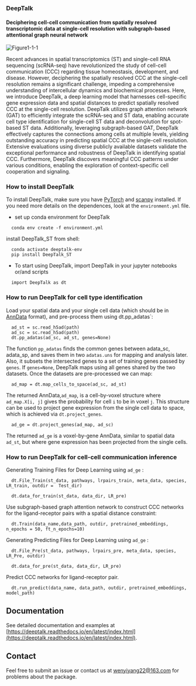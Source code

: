 ### **DeepTalk**

#### **Deciphering cell-cell communication from spatially resolved transcriptomic data at single-cell resolution with subgraph-based attentional graph neural network**


![Figure1-1-1](https://github.com/JiangBioLab/DeepTalk/assets/72069543/80649e9d-8c44-4b98-af39-2cafed58bb31)

Recent advances in spatial transcriptomics (ST) and single-cell RNA sequencing (scRNA-seq) have revolutionized the study of cell-cell communication (CCC) regarding tissue homeostasis, development, and disease. However, deciphering the spatially resolved CCC at the single-cell resolution remains a significant challenge, impeding a comprehensive understanding of intercellular dynamics and biochemical processes. Here, we introduce DeepTalk, a deep learning model that harnesses cell-specific gene expression data and spatial distances to predict spatially resolved CCC at the single-cell resolution. DeepTalk utilizes graph attention network (GAT) to efficiently integrate the scRNA-seq and ST data, enabling accurate cell type identification for single-cell ST data and deconvolution for spot-based ST data. Additionally, leveraging subgraph-based GAT, DeepTalk effectively captures the connections among cells at multiple levels, yielding outstanding accuracy in predicting spatial CCC at the single-cell resolution. Extensive evaluations using diverse publicly available datasets validate the exceptional performance and robustness of DeepTalk in identifying spatial CCC. Furthermore, DeepTalk discovers meaningful CCC patterns under various conditions, enabling the exploration of context-specific cell cooperation and signaling.

### How to install DeepTalk

To install DeepTalk, make sure you have [PyTorch](https://pytorch.org/) and [scanpy](https://scanpy.readthedocs.io/en/stable/) installed. If you need more details on the dependences, look at the `environment.yml` file.

- set up conda environment for DeepTalk

```
  conda env create -f environment.yml
```

  install DeepTalk_ST from shell:

```
  conda activate deeptalk-env
  pip install DeepTalk_ST
```

- To start using DeepTalk, import DeepTalk in your jupyter notebooks or/and scripts

```
  import DeepTalk as dt
```

### How to run DeepTalk for cell type identification

Load your spatial data and your single cell data (which should be in [AnnData](https://anndata.readthedocs.io/en/latest/) format), and pre-process them using dt.pp_adatas`:

```
  ad_st = sc.read_h5ad(path)
  ad_sc = sc.read_h5ad(path)
  dt.pp_adatas(ad_sc, ad_st, genes=None)
```

The function `pp_adatas` finds the common genes between adata_sc, adata_sp, and saves them in two `adatas.uns` for mapping and analysis later. Also, it subsets the intersected genes to a set of training genes passed by `genes`. If `genes=None`, DeepTalk maps using all genes shared by the two datasets. Once the datasets are pre-processed we can map:

```
  ad_map = dt.map_cells_to_space(ad_sc, ad_st)
```

The returned AnnData,`ad_map`, is a cell-by-voxel structure where `ad_map.X[i, j]` gives the probability for cell `i` to be in voxel `j`. This structure can be used to project gene expression from the single cell data to space, which is achieved via `dt.project_genes`.

```
  ad_ge = dt.project_genes(ad_map, ad_sc)
```

The returned `ad_ge` is a voxel-by-gene AnnData, similar to spatial data `ad_st`, but where gene expression has been projected from the single cells. 

### How to run DeepTalk for cell-cell communication inference

Generating Training Files for Deep Learning using `ad_ge` :

```
  dt.File_Train(st_data, pathways, lrpairs_train, meta_data, species, LR_train, outdir =  Test_dir)
```
```
  dt.data_for_train(st_data, data_dir, LR_pre)
```

Use subgraph-based graph attention network to construct CCC networks for the ligand-receptor pairs with a spatial distance constraint:

```
  dt.Train(data_name,data_path, outdir, pretrained_embeddings, n_epochs = 50, ft_n_epochs=10)
```
Generating Predicting Files for Deep Learning using `ad_ge` :
```
  dt.File_Pre(st_data, pathways, lrpairs_pre, meta_data, species, LR_Pre, outdir)
```
```
  dt.data_for_pre(st_data, data_dir, LR_pre)
```
Predict CCC networks for ligand-receptor pair.
```
  dt.run_predict(data_name, data_path, outdir, pretrained_embeddings, model_path)
```

## Documentation

See detailed documentation and examples at [https://deeptalk.readthedocs.io/en/latest/index.html](https://deeptalk.readthedocs.io/en/latest/index.html).

## Contact

Feel free to submit an issue or contact us at [wenyiyang22@163.com](mailto:wenyiyang22@163.com) for problems about the package.
